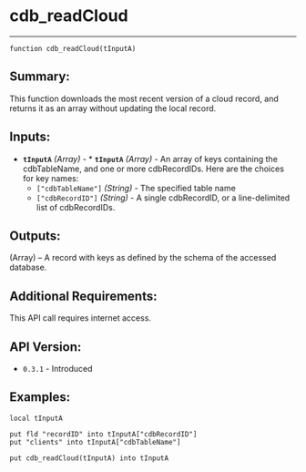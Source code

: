 # cdb_readCloud
---
```
function cdb_readCloud(tInputA)
```
## Summary:
This function downloads the most recent version of a cloud record, and returns it as an array without updating the local record.

## Inputs:
* **`tInputA`** *(Array)* - * **`tInputA`** *(Array)* - An array of keys containing the cdbTableName, and one or more cdbRecordIDs. Here are the choices for key names:
    * `["cdbTableName"]` *(String)* - The specified table name
    * `["cdbRecordID"]` *(String)* - A single cdbRecordID, or a line-delimited list of cdbRecordIDs.

## Outputs:
(Array) – A record with keys as defined by the schema of the accessed database.

## Additional Requirements:
This API call requires internet access.

## API Version:
* `0.3.1` - Introduced

## Examples:
```
local tInputA

put fld "recordID" into tInputA["cdbRecordID"]
put "clients" into tInputA["cdbTableName"]
    
put cdb_readCloud(tInputA) into tInputA
```